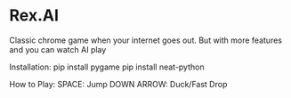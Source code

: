 # Rex.AI
Classic chrome game when your internet goes out. But with more features and you can watch AI play 

Installation:
pip install pygame
pip install neat-python

How to Play:
SPACE: Jump
DOWN ARROW: Duck/Fast Drop

